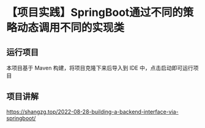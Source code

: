 # 【项目实践】SpringBoot通过不同的策略动态调用不同的实现类

## 运行项目

本项目基于 Maven 构建，将项目克隆下来后导入到 IDE 中，点击启动即可运行项目

## 项目讲解

https://shangzg.top/2022-08-28-building-a-backend-interface-via-springboot/
